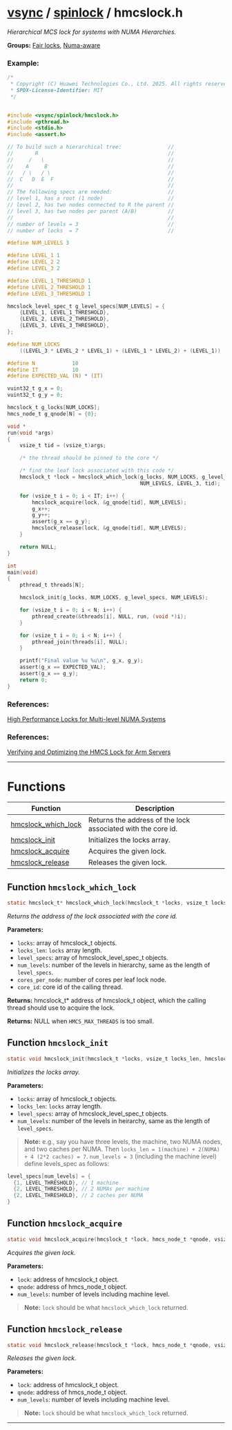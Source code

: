 #  [vsync](../README.md) / [spinlock](README.md) / hmcslock.h
_Hierarchical MCS lock for systems with NUMA Hierarchies._ 

**Groups:** [Fair locks](GROUP_fair_lock.md), [Numa-aware](GROUP_numa_aware.md)


### Example:



```c
/*
 * Copyright (C) Huawei Technologies Co., Ltd. 2025. All rights reserved.
 * SPDX-License-Identifier: MIT
 */


#include <vsync/spinlock/hmcslock.h>
#include <pthread.h>
#include <stdio.h>
#include <assert.h>

// To build such a hierarchical tree:               //
//       R                                          //
//     /   \                                        //
//    A     B                                       //
//   / \   / \                                      //
//  C   D  E  F                                     //
//                                                  //
// The following specs are needed:                  //
// level 1, has a root (1 node)                     //
// level 2, has two nodes connected to R the parent //
// level 3, has two nodes per parent (A/B)          //
//                                                  //
// number of levels = 3                             //
// number of locks  = 7                             //

#define NUM_LEVELS 3

#define LEVEL_1 1
#define LEVEL_2 2
#define LEVEL_3 2

#define LEVEL_1_THRESHOLD 1
#define LEVEL_2_THRESHOLD 1
#define LEVEL_3_THRESHOLD 1

hmcslock_level_spec_t g_level_specs[NUM_LEVELS] = {
    {LEVEL_1, LEVEL_1_THRESHOLD},
    {LEVEL_2, LEVEL_2_THRESHOLD},
    {LEVEL_3, LEVEL_3_THRESHOLD},
};

#define NUM_LOCKS                                                              \
    ((LEVEL_3 * LEVEL_2 * LEVEL_1) + (LEVEL_1 * LEVEL_2) + (LEVEL_1))

#define N            10
#define IT           10
#define EXPECTED_VAL (N) * (IT)

vuint32_t g_x = 0;
vuint32_t g_y = 0;

hmcslock_t g_locks[NUM_LOCKS];
hmcs_node_t g_qnode[N] = {0};

void *
run(void *args)
{
    vsize_t tid = (vsize_t)args;

    /* the thread should be pinned to the core */

    /* find the leaf lock associated with this code */
    hmcslock_t *lock = hmcslock_which_lock(g_locks, NUM_LOCKS, g_level_specs,
                                           NUM_LEVELS, LEVEL_3, tid);

    for (vsize_t i = 0; i < IT; i++) {
        hmcslock_acquire(lock, &g_qnode[tid], NUM_LEVELS);
        g_x++;
        g_y++;
        assert(g_x == g_y);
        hmcslock_release(lock, &g_qnode[tid], NUM_LEVELS);
    }

    return NULL;
}

int
main(void)
{
    pthread_t threads[N];

    hmcslock_init(g_locks, NUM_LOCKS, g_level_specs, NUM_LEVELS);

    for (vsize_t i = 0; i < N; i++) {
        pthread_create(&threads[i], NULL, run, (void *)i);
    }

    for (vsize_t i = 0; i < N; i++) {
        pthread_join(threads[i], NULL);
    }

    printf("Final value %u %u\n", g_x, g_y);
    assert(g_x == EXPECTED_VAL);
    assert(g_x == g_y);
    return 0;
}
```




### References:

[High Performance Locks for Multi-level NUMA Systems](https://dl.acm.org/doi/pdf/10.1145/2858788.2688503)


### References:

[Verifying and Optimizing the HMCS Lock for Arm Servers](https://link.springer.com/chapter/10.1007/978-3-030-91014-3_17) 

---
# Functions 

| Function | Description |
|---|---|
| [hmcslock_which_lock](hmcslock.h.md#function-hmcslock_which_lock) | Returns the address of the lock associated with the core id.  |
| [hmcslock_init](hmcslock.h.md#function-hmcslock_init) | Initializes the locks array.  |
| [hmcslock_acquire](hmcslock.h.md#function-hmcslock_acquire) | Acquires the given lock.  |
| [hmcslock_release](hmcslock.h.md#function-hmcslock_release) | Releases the given lock.  |

##  Function `hmcslock_which_lock`

```c
static hmcslock_t* hmcslock_which_lock(hmcslock_t *locks, vsize_t locks_len, hmcslock_level_spec_t *level_specs, vsize_t num_levels, vuint32_t cores_per_node, vuint32_t core_id)
``` 
_Returns the address of the lock associated with the core id._ 




**Parameters:**

- `locks`: array of hmcslock_t objects. 
- `locks_len`: `locks` array length. 
- `level_specs`: array of hmcslock_level_spec_t objects. 
- `num_levels`: number of the levels in hierarchy, same as the length of `level_specs`. 
- `cores_per_node`: number of cores per leaf lock node. 
- `core_id`: core id of the calling thread.


**Returns:** hmcslock_t* address of hmcslock_t object, which the calling thread should use to acquire the lock.

**Returns:** NULL when `HMCS_MAX_THREADS` is too small. 



##  Function `hmcslock_init`

```c
static void hmcslock_init(hmcslock_t *locks, vsize_t locks_len, hmcslock_level_spec_t *level_specs, vsize_t num_levels)
``` 
_Initializes the locks array._ 




**Parameters:**

- `locks`: array of hmcslock_t objects. 
- `locks_len`: `locks` array length. 
- `level_specs`: array of hmcslock_level_spec_t objects. 
- `num_levels`: number of the levels in heirarchy, same as the length of `level_specs`.


> **Note:** e.g., say you have three levels, the machine, two NUMA nodes, and two caches per NUMA. Then `locks_len = 1(machine) + 2(NUMA) + 4 (2*2 caches) = 7`. `num_levels = 3` (including the machine level) define levels_spec as follows: 

```c
level_specs[num_levels] = {
  {1, LEVEL_THRESHOLD}, // 1 machine
  {2, LEVEL_THRESHOLD}, // 2 NUMAs per machine
  {2, LEVEL_THRESHOLD}, // 2 caches per NUMA
}
```

 


##  Function `hmcslock_acquire`

```c
static void hmcslock_acquire(hmcslock_t *lock, hmcs_node_t *qnode, vsize_t num_levels)
``` 
_Acquires the given lock._ 




**Parameters:**

- `lock`: address of hmcslock_t object. 
- `qnode`: address of hmcs_node_t object. 
- `num_levels`: number of levels including machine level.


> **Note:** `lock` should be what `hmcslock_which_lock` returned. 


##  Function `hmcslock_release`

```c
static void hmcslock_release(hmcslock_t *lock, hmcs_node_t *qnode, vsize_t num_levels)
``` 
_Releases the given lock._ 




**Parameters:**

- `lock`: address of hmcslock_t object. 
- `qnode`: address of hmcs_node_t object. 
- `num_levels`: number of levels including machine level.


> **Note:** `lock` should be what `hmcslock_which_lock` returned. 



---
